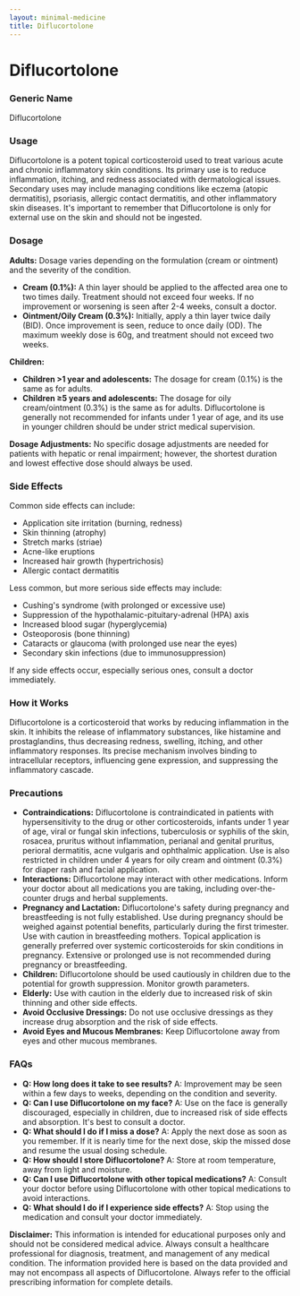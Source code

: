 ```yaml
---
layout: minimal-medicine
title: Diflucortolone
---
```


# Diflucortolone
### Generic Name
Diflucortolone

### Usage
Diflucortolone is a potent topical corticosteroid used to treat various acute and chronic inflammatory skin conditions. Its primary use is to reduce inflammation, itching, and redness associated with dermatological issues.  Secondary uses may include managing conditions like eczema (atopic dermatitis), psoriasis, allergic contact dermatitis, and other inflammatory skin diseases.  It's important to remember that Diflucortolone is only for external use on the skin and should not be ingested.

### Dosage

**Adults:** Dosage varies depending on the formulation (cream or ointment) and the severity of the condition.

* **Cream (0.1%):** A thin layer should be applied to the affected area one to two times daily.  Treatment should not exceed four weeks. If no improvement or worsening is seen after 2-4 weeks, consult a doctor.
* **Ointment/Oily Cream (0.3%):** Initially, apply a thin layer twice daily (BID). Once improvement is seen, reduce to once daily (OD). The maximum weekly dose is 60g, and treatment should not exceed two weeks.


**Children:**

* **Children >1 year and adolescents:**  The dosage for cream (0.1%) is the same as for adults.
* **Children ≥5 years and adolescents:** The dosage for oily cream/ointment (0.3%) is the same as for adults.  Diflucortolone is generally not recommended for infants under 1 year of age, and its use in younger children should be under strict medical supervision.  

**Dosage Adjustments:** No specific dosage adjustments are needed for patients with hepatic or renal impairment; however, the shortest duration and lowest effective dose should always be used.


### Side Effects

Common side effects can include:

* Application site irritation (burning, redness)
* Skin thinning (atrophy)
* Stretch marks (striae)
* Acne-like eruptions
* Increased hair growth (hypertrichosis)
* Allergic contact dermatitis

Less common, but more serious side effects may include:

* Cushing's syndrome (with prolonged or excessive use)
* Suppression of the hypothalamic-pituitary-adrenal (HPA) axis
* Increased blood sugar (hyperglycemia)
* Osteoporosis (bone thinning)
* Cataracts or glaucoma (with prolonged use near the eyes)
* Secondary skin infections (due to immunosuppression)

If any side effects occur, especially serious ones, consult a doctor immediately.


### How it Works

Diflucortolone is a corticosteroid that works by reducing inflammation in the skin. It inhibits the release of inflammatory substances, like histamine and prostaglandins, thus decreasing redness, swelling, itching, and other inflammatory responses.  Its precise mechanism involves binding to intracellular receptors, influencing gene expression, and suppressing the inflammatory cascade.

### Precautions

* **Contraindications:** Diflucortolone is contraindicated in patients with hypersensitivity to the drug or other corticosteroids, infants under 1 year of age, viral or fungal skin infections, tuberculosis or syphilis of the skin, rosacea, pruritus without inflammation, perianal and genital pruritus, perioral dermatitis, acne vulgaris and ophthalmic application. Use is also restricted in children under 4 years for oily cream and ointment (0.3%) for diaper rash and facial application.
* **Interactions:** Diflucortolone may interact with other medications.  Inform your doctor about all medications you are taking, including over-the-counter drugs and herbal supplements.
* **Pregnancy and Lactation:**  Diflucortolone's safety during pregnancy and breastfeeding is not fully established.  Use during pregnancy should be weighed against potential benefits, particularly during the first trimester.  Use with caution in breastfeeding mothers.  Topical application is generally preferred over systemic corticosteroids for skin conditions in pregnancy. Extensive or prolonged use is not recommended during pregnancy or breastfeeding.
* **Children:**  Diflucortolone should be used cautiously in children due to the potential for growth suppression. Monitor growth parameters.
* **Elderly:** Use with caution in the elderly due to increased risk of skin thinning and other side effects.
* **Avoid Occlusive Dressings:** Do not use occlusive dressings as they increase drug absorption and the risk of side effects.
* **Avoid Eyes and Mucous Membranes:** Keep Diflucortolone away from eyes and other mucous membranes.


### FAQs

* **Q: How long does it take to see results?** A:  Improvement may be seen within a few days to weeks, depending on the condition and severity.
* **Q: Can I use Diflucortolone on my face?** A:  Use on the face is generally discouraged, especially in children, due to increased risk of side effects and absorption. It's best to consult a doctor.
* **Q: What should I do if I miss a dose?** A: Apply the next dose as soon as you remember. If it is nearly time for the next dose, skip the missed dose and resume the usual dosing schedule.
* **Q: How should I store Diflucortolone?** A: Store at room temperature, away from light and moisture.
* **Q: Can I use Diflucortolone with other topical medications?** A: Consult your doctor before using Diflucortolone with other topical medications to avoid interactions.
* **Q: What should I do if I experience side effects?** A: Stop using the medication and consult your doctor immediately.

**Disclaimer:** This information is intended for educational purposes only and should not be considered medical advice. Always consult a healthcare professional for diagnosis, treatment, and management of any medical condition.  The information provided here is based on the data provided and may not encompass all aspects of Diflucortolone.  Always refer to the official prescribing information for complete details.
